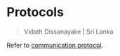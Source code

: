 # Protocols

> Vidath Dissanayake | Sri Lanka

Refer to [communication protocol](../../../../../network/communication%20protocol/communication%20protocol.md).